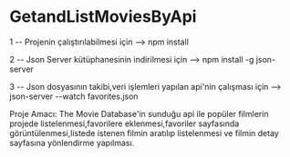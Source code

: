 # GetandListMoviesByApi
1 -- Projenin çalıştırılabilmesi için --> npm install 

2 -- Json Server kütüphanesinin indirilmesi için --> npm install -g json-server

3 -- Json dosyasının takibi,veri işlemleri yapılan api'nin çalışması için --> json-server --watch favorites.json

Proje Amacı: The Movie Database'in sunduğu api ile popüler filmlerin projede listelenmesi,favorilere eklenmesi,favoriler sayfasında görüntülenmesi,listede istenen filmin aratılıp listelenmesi ve filmin detay sayfasına yönlendirme yapılması.

